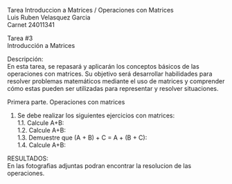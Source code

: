 Tarea Introduccion a Matrices / Operaciones con Matrices  
Luis Ruben Velasquez Garcia  
Carnet 24011341  

Tarea #3  
Introducción a Matrices  

Descripción:  
En esta tarea, se repasará y aplicarán los conceptos básicos de las operaciones con matrices. Su objetivo será desarrollar habilidades para resolver problemas matemáticos mediante el uso de matrices y comprender cómo estas pueden ser utilizadas para representar y resolver situaciones.  

Primera parte. Operaciones con matrices  

1. Se debe realizar los siguientes ejercicios con matrices:  
    1.1. Calcule A+B:  
    1.2. Calcule A+B:  
    1.3. Demuestre que (A + B) + C = A + (B + C):  
    1.4. Calcule A+B:  

RESULTADOS:  
    En las fotografias adjuntas podran encontrar la resolucion de las operaciones.